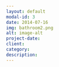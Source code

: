 ```yaml
---
layout: default
modal-id: 3
date: 2014-07-16
img: bathroom2.png
alt: image-alt
project-date: 
client:
category:
description:
---
```

